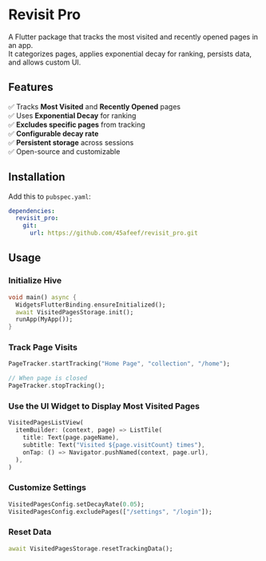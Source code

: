 # Revisit Pro

A Flutter package that tracks the most visited and recently opened pages in an app.  
It categorizes pages, applies exponential decay for ranking, persists data, and allows custom UI.

## Features
✅ Tracks **Most Visited** and **Recently Opened** pages  
✅ Uses **Exponential Decay** for ranking  
✅ **Excludes specific pages** from tracking  
✅ **Configurable decay rate**  
✅ **Persistent storage** across sessions  
✅ Open-source and customizable  

## Installation

Add this to `pubspec.yaml`:

```yaml
dependencies:
  revisit_pro:
    git:
      url: https://github.com/45afeef/revisit_pro.git

```



## Usage

### **Initialize Hive**
```dart
void main() async {
  WidgetsFlutterBinding.ensureInitialized();
  await VisitedPagesStorage.init();
  runApp(MyApp());
}
```

### **Track Page Visits**
```dart
PageTracker.startTracking("Home Page", "collection", "/home");

// When page is closed
PageTracker.stopTracking();
```

### **Use the UI Widget to Display Most Visited Pages**
```dart
VisitedPagesListView(
  itemBuilder: (context, page) => ListTile(
    title: Text(page.pageName),
    subtitle: Text("Visited ${page.visitCount} times"),
    onTap: () => Navigator.pushNamed(context, page.url),
  ),
)
```

### **Customize Settings**
```dart
VisitedPagesConfig.setDecayRate(0.05);
VisitedPagesConfig.excludePages(["/settings", "/login"]);
```

### **Reset Data**
```dart
await VisitedPagesStorage.resetTrackingData();
```